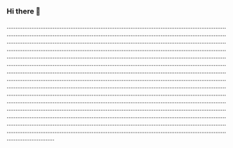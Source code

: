 ### Hi there 👋

...............................................................................................................................................................................................................................................................................................................................................................................................................................................................................................................................................................................................................................................................................................................................................................................................................................................................................................................................................................................................................................................................................................................................................................................................................................................................................................................................................................................................................................................................................................................................................................................................................................................................................................................................................................................................................................................................................................................................................................
